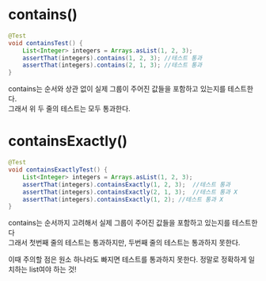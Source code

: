 # contains()
```java
@Test
void containsTest() {
	List<Integer> integers = Arrays.asList(1, 2, 3);
	assertThat(integers).contains(1, 2, 3);	//테스트 통과
	assertThat(integers).contains(2, 1, 3);	//테스트 통과
}
```
contains는 순서와 상관 없이 실제 그룹이 주어진 값들을 포함하고 있는지를 테스트한다.    
그래서 위 두 줄의 테스트는 모두 통과한다.   
   
# containsExactly()   
```java
@Test
void containsExactlyTest() {
	List<Integer> integers = Arrays.asList(1, 2, 3);
	assertThat(integers).containsExactly(1, 2, 3);	//테스트 통과
	assertThat(integers).containsExactly(2, 1, 3);	//테스트 통과 X
	assertThat(integers).containsExactly(1, 2);	//테스트 통과 X
}
```
contains는 순서까지 고려해서 실제 그룹이 주어진 값들을 포함하고 있는지를 테스트한다    
그래서 첫번째 줄의 테스트는 통과하지만, 두번째 줄의 테스트는 통과하지 못한다.    
   
이때 주의할 점은 원소 하나라도 빠지면 테스트를 통과하지 못한다. 정말로 정확하게 일치하는 list여야 하는 것!       
